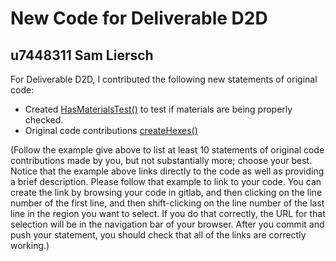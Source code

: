 # New Code for Deliverable D2D

## u7448311 Sam Liersch

For Deliverable D2D, I contributed the following new statements of original code:

- Created [HasMaterialsTest()](https://gitlab.cecs.anu.edu.au/u7448311/comp1140-ass2/-/blob/main/tests/comp1140/ass2/HasMaterialsTest.java#L1) to test if materials are being properly checked.
- Original code contributions [createHexes()](https://gitlab.cecs.anu.edu.au/u7448311/comp1140-ass2/-/blob/main/src/comp1140/ass2/Board.java#L123)

(Follow the example give above to list at least 10 statements of original code contributions made by you, but not substantially more; choose your best. Notice that the example above links directly to the code as well as providing a brief description.   Please follow that example to link to your code.  You can create the link by browsing your code in gitlab, and then clicking on the line number of the first line, and then shift-clicking on the line number of the last line in the region you want to select.  If you do that correctly, the URL for that selection will be in the navigation bar of your browser.  After you commit and push your statement, you should check that all of the links are correctly working.)

